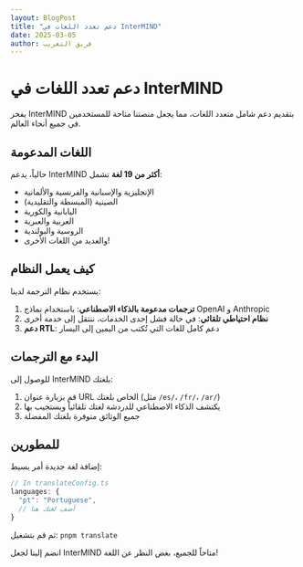```yaml
---
layout: BlogPost
title: "دعم تعدد اللغات في InterMIND"
date: 2025-03-05
author: فريق التعريب
---
```


# دعم تعدد اللغات في InterMIND

يفخر InterMIND بتقديم دعم شامل متعدد اللغات، مما يجعل منصتنا متاحة للمستخدمين في جميع أنحاء العالم.

<!--more-->

## اللغات المدعومة

حالياً، يدعم InterMIND **أكثر من 19 لغة** تشمل:

- الإنجليزية والإسبانية والفرنسية والألمانية
- الصينية (المبسطة والتقليدية)
- اليابانية والكورية
- العربية والعبرية
- الروسية والبولندية
- والعديد من اللغات الأخرى!

## كيف يعمل النظام

يستخدم نظام الترجمة لدينا:

1. **ترجمات مدعومة بالذكاء الاصطناعي**: باستخدام نماذج OpenAI و Anthropic
2. **نظام احتياطي تلقائي**: في حالة فشل إحدى الخدمات، ننتقل إلى خدمة أخرى
3. **دعم RTL**: دعم كامل للغات التي تُكتب من اليمين إلى اليسار

## البدء مع الترجمات

للوصول إلى InterMIND بلغتك:

1. قم بزيارة عنوان URL الخاص بلغتك (مثل `/es/`، `/fr/`، `/ar/`)
2. يكتشف الذكاء الاصطناعي للدردشة لغتك تلقائياً ويستجيب بها
3. جميع الوثائق متوفرة بلغتك المفضلة

## للمطورين

إضافة لغة جديدة أمر بسيط:

```javascript
// In translateConfig.ts
languages: {
  "pt": "Portuguese",
  // أضف لغتك هنا
}
```

ثم قم بتشغيل: `pnpm translate`

انضم إلينا لجعل InterMIND متاحاً للجميع، بغض النظر عن اللغة!
